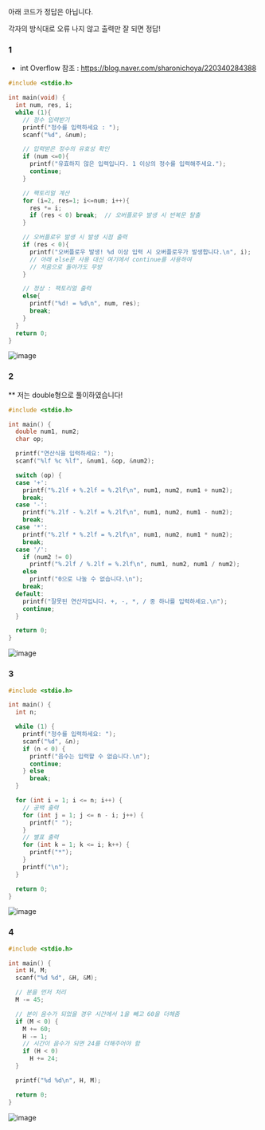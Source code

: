 아래 코드가 정답은 아닙니다.

각자의 방식대로 오류 나지 않고 출력만 잘 되면 정답!

### 1

- int Overflow 참조 : https://blog.naver.com/sharonichoya/220340284388

```c
#include <stdio.h>

int main(void) {
  int num, res, i;
  while (1){
    // 정수 입력받기
    printf("정수를 입력하세요 : ");
    scanf("%d", &num);

    // 입력받은 정수의 유효성 확인
    if (num <=0){
      printf("유효하지 않은 입력입니다. 1 이상의 정수를 입력해주세요.");
      continue;
    }

    // 팩토리얼 계산
    for (i=2, res=1; i<=num; i++){
      res *= i;
      if (res < 0) break;  // 오버플로우 발생 시 반복문 탈출
    }

    // 오버플로우 발생 시 발생 시점 출력
    if (res < 0){
      printf("오버플로우 발생! %d 이상 입력 시 오버플로우가 발생합니다.\n", i);
      // 아래 else문 사용 대신 여기에서 continue를 사용하여
      // 처음으로 돌아가도 무방
    }

    // 정상 : 팩토리얼 출력
    else{
      printf("%d! = %d\n", num, res);
      break;
    }
  }
  return 0;
}
```
![image](https://github.com/gnbhub/2024-1/assets/51956616/b218bc6b-9fcd-45d4-a78b-0ab85d076898)



### 2
** 저는 double형으로 풀이하였습니다!
```c
#include <stdio.h>

int main() {
  double num1, num2;
  char op;

  printf("연산식을 입력하세요: ");
  scanf("%lf %c %lf", &num1, &op, &num2);

  switch (op) {
  case '+':
    printf("%.2lf + %.2lf = %.2lf\n", num1, num2, num1 + num2);
    break;
  case '-':
    printf("%.2lf - %.2lf = %.2lf\n", num1, num2, num1 - num2);
    break;
  case '*':
    printf("%.2lf * %.2lf = %.2lf\n", num1, num2, num1 * num2);
    break;
  case '/':
    if (num2 != 0)
      printf("%.2lf / %.2lf = %.2lf\n", num1, num2, num1 / num2);
    else
      printf("0으로 나눌 수 없습니다.\n");
    break;
  default:
    printf("잘못된 연산자입니다. +, -, *, / 중 하나를 입력하세요.\n");
    continue;
  }

  return 0;
}
```
![image](https://github.com/gnbhub/2024-1/assets/51956616/491d5b7b-8863-4a87-87f4-37aa5cb535b3)


### 3

```c
#include <stdio.h>

int main() {
  int n;

  while (1) {
    printf("정수를 입력하세요: ");
    scanf("%d", &n);
    if (n < 0) {
      printf("음수는 입력할 수 없습니다.\n");
      continue;
    } else
      break;
  }

  for (int i = 1; i <= n; i++) {
    // 공백 출력
    for (int j = 1; j <= n - i; j++) {
      printf(" ");
    }
    // 별표 출력
    for (int k = 1; k <= i; k++) {
      printf("*");
    }
    printf("\n");
  }

  return 0;
}
```
![image](https://github.com/gnbhub/2024-1/assets/51956616/6c9b3b1b-bfce-489b-a48a-e05359c9e529)


### 4

```c
#include <stdio.h>

int main() {
  int H, M;
  scanf("%d %d", &H, &M);

  // 분을 먼저 처리
  M -= 45;

  // 분이 음수가 되었을 경우 시간에서 1을 빼고 60을 더해줌
  if (M < 0) {
    M += 60;
    H -= 1;
    // 시간이 음수가 되면 24를 더해주어야 함
    if (H < 0)
      H += 24;
  }

  printf("%d %d\n", H, M);

  return 0;
}
```
![image](https://github.com/gnbhub/2024-1/assets/51956616/8b282542-b1c3-4de4-97fc-a1ddfcfea859)
